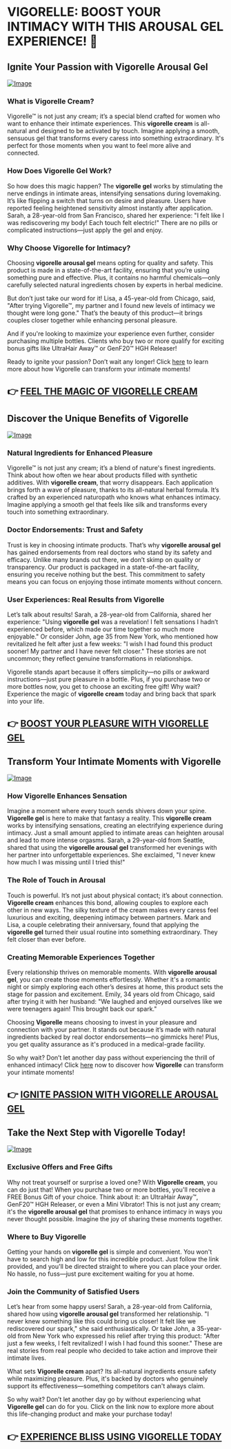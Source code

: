 # VIGORELLE: BOOST YOUR INTIMACY WITH THIS AROUSAL GEL EXPERIENCE! 💖

## Ignite Your Passion with Vigorelle Arousal Gel
[![Image](https://www2.sellhealth.com/8/vigorelle500x140_A.jpg)](https://gchaffi.com/awSgbHfR)

### What is Vigorelle Cream?
Vigorelle™ is not just any cream; it’s a special blend crafted for women who want to enhance their intimate experiences. This **vigorelle cream** is all-natural and designed to be activated by touch. Imagine applying a smooth, sensuous gel that transforms every caress into something extraordinary. It's perfect for those moments when you want to feel more alive and connected.

### How Does Vigorelle Gel Work?
So how does this magic happen? The **vigorelle gel** works by stimulating the nerve endings in intimate areas, intensifying sensations during lovemaking. It’s like flipping a switch that turns on desire and pleasure. Users have reported feeling heightened sensitivity almost instantly after application. Sarah, a 28-year-old from San Francisco, shared her experience: "I felt like I was rediscovering my body! Each touch felt electric!" There are no pills or complicated instructions—just apply the gel and enjoy.

### Why Choose Vigorelle for Intimacy?
Choosing **vigorelle arousal gel** means opting for quality and safety. This product is made in a state-of-the-art facility, ensuring that you’re using something pure and effective. Plus, it contains no harmful chemicals—only carefully selected natural ingredients chosen by experts in herbal medicine.

But don’t just take our word for it! Lisa, a 45-year-old from Chicago, said, "After trying Vigorelle™, my partner and I found new levels of intimacy we thought were long gone." That’s the beauty of this product—it brings couples closer together while enhancing personal pleasure.

And if you're looking to maximize your experience even further, consider purchasing multiple bottles. Clients who buy two or more qualify for exciting bonus gifts like UltraHair Away™ or GenF20™ HGH Releaser!

Ready to ignite your passion? Don’t wait any longer! Click [here](https://gchaffi.com/awSgbHfR) to learn more about how Vigorelle can transform your intimate moments!



## 👉 [FEEL THE MAGIC OF VIGORELLE CREAM](https://gchaffi.com/awSgbHfR)

## Discover the Unique Benefits of Vigorelle

[![Image](https://www2.sellhealth.com/2/vigorelle_fpa.jpg)](https://gchaffi.com/awSgbHfR)

### Natural Ingredients for Enhanced Pleasure  
Vigorelle™ is not just any cream; it’s a blend of nature's finest ingredients. Think about how often we hear about products filled with synthetic additives. With **vigorelle cream**, that worry disappears. Each application brings forth a wave of pleasure, thanks to its all-natural herbal formula. It’s crafted by an experienced naturopath who knows what enhances intimacy. Imagine applying a smooth gel that feels like silk and transforms every touch into something extraordinary.

### Doctor Endorsements: Trust and Safety  
Trust is key in choosing intimate products. That’s why **vigorelle arousal gel** has gained endorsements from real doctors who stand by its safety and efficacy. Unlike many brands out there, we don’t skimp on quality or transparency. Our product is packaged in a state-of-the-art facility, ensuring you receive nothing but the best. This commitment to safety means you can focus on enjoying those intimate moments without concern.

### User Experiences: Real Results from Vigorelle  
Let’s talk about results! Sarah, a 28-year-old from California, shared her experience: "Using **vigorelle gel** was a revelation! I felt sensations I hadn’t experienced before, which made our time together so much more enjoyable." Or consider John, age 35 from New York, who mentioned how revitalized he felt after just a few weeks: "I wish I had found this product sooner! My partner and I have never felt closer." These stories are not uncommon; they reflect genuine transformations in relationships.

Vigorelle stands apart because it offers simplicity—no pills or awkward instructions—just pure pleasure in a bottle. Plus, if you purchase two or more bottles now, you get to choose an exciting free gift! Why wait? Experience the magic of **vigorelle cream** today and bring back that spark into your life.



## 👉 [BOOST YOUR PLEASURE WITH VIGORELLE GEL](https://gchaffi.com/awSgbHfR)

## Transform Your Intimate Moments with Vigorelle

[![Image](https://www2.sellhealth.com/8/vigorelle600x180_A.jpg)](https://gchaffi.com/awSgbHfR)

### How Vigorelle Enhances Sensation
Imagine a moment where every touch sends shivers down your spine. **Vigorelle gel** is here to make that fantasy a reality. This **vigorelle cream** works by intensifying sensations, creating an electrifying experience during intimacy. Just a small amount applied to intimate areas can heighten arousal and lead to more intense orgasms. Sarah, a 29-year-old from Seattle, shared that using the **vigorelle arousal gel** transformed her evenings with her partner into unforgettable experiences. She exclaimed, "I never knew how much I was missing until I tried this!" 

### The Role of Touch in Arousal
Touch is powerful. It’s not just about physical contact; it’s about connection. **Vigorelle cream** enhances this bond, allowing couples to explore each other in new ways. The silky texture of the cream makes every caress feel luxurious and exciting, deepening intimacy between partners. Mark and Lisa, a couple celebrating their anniversary, found that applying the **vigorelle gel** turned their usual routine into something extraordinary. They felt closer than ever before.

### Creating Memorable Experiences Together
Every relationship thrives on memorable moments. With **vigorelle arousal gel**, you can create those moments effortlessly. Whether it's a romantic night or simply exploring each other’s desires at home, this product sets the stage for passion and excitement. Emily, 34 years old from Chicago, said after trying it with her husband: "We laughed and enjoyed ourselves like we were teenagers again! This brought back our spark." 

Choosing **Vigorelle** means choosing to invest in your pleasure and connection with your partner. It stands out because it’s made with natural ingredients backed by real doctor endorsements—no gimmicks here! Plus, you get quality assurance as it's produced in a medical-grade facility.

So why wait? Don’t let another day pass without experiencing the thrill of enhanced intimacy! Click [here](https://gchaffi.com/awSgbHfR) now to discover how **Vigorelle** can transform your intimate moments!



## 👉 [IGNITE PASSION WITH VIGORELLE AROUSAL GEL](https://gchaffi.com/awSgbHfR)

## Take the Next Step with Vigorelle Today!

[![Image](https://www2.sellhealth.com/8/vigorelle160x200_A.jpg)](https://gchaffi.com/awSgbHfR)

### Exclusive Offers and Free Gifts
Why not treat yourself or surprise a loved one? With **Vigorelle cream**, you can do just that! When you purchase two or more bottles, you'll receive a FREE Bonus Gift of your choice. Think about it: an UltraHair Away™, GenF20™ HGH Releaser, or even a Mini Vibrator! This is not just any cream; it's the **vigorelle arousal gel** that promises to enhance intimacy in ways you never thought possible. Imagine the joy of sharing these moments together.

### Where to Buy Vigorelle
Getting your hands on **vigorelle gel** is simple and convenient. You won't have to search high and low for this incredible product. Just follow the link provided, and you'll be directed straight to where you can place your order. No hassle, no fuss—just pure excitement waiting for you at home.

### Join the Community of Satisfied Users  
Let’s hear from some happy users! Sarah, a 28-year-old from California, shared how using **vigorelle arousal gel** transformed her relationship. "I never knew something like this could bring us closer! It felt like we rediscovered our spark," she said enthusiastically. Or take John, a 35-year-old from New York who expressed his relief after trying this product: "After just a few weeks, I felt revitalized! I wish I had found this sooner." These are real stories from real people who decided to take action and improve their intimate lives.

What sets **Vigorelle cream** apart? Its all-natural ingredients ensure safety while maximizing pleasure. Plus, it's backed by doctors who genuinely support its effectiveness—something competitors can't always claim.

So why wait? Don’t let another day go by without experiencing what **Vigorelle gel** can do for you. Click on the link now to explore more about this life-changing product and make your purchase today!



## 👉 [EXPERIENCE BLISS USING VIGORELLE TODAY](https://gchaffi.com/awSgbHfR)